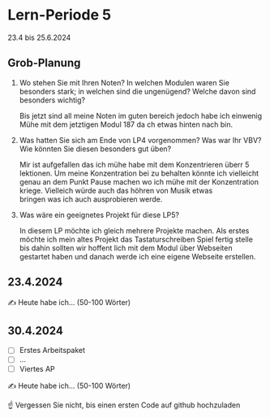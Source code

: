 # Lern-Periode 5

23.4 bis 25.6.2024

## Grob-Planung

1. Wo stehen Sie mit Ihren Noten? In welchen Modulen waren Sie besonders stark; in welchen sind die ungenügend? Welche davon sind besonders wichtig?

   Bis jetzt sind all meine Noten im guten bereich jedoch habe ich einwenig Mühe mit dem jetztigen Modul 187 da ch etwas hinten nach bin.
   
3. Was hatten Sie sich am Ende von LP4 vorgenommen? Was war Ihr VBV? Wie könnten Sie diesen besonders gut üben?
   
   Mir ist aufgefallen das ich mühe habe mit dem Konzentrieren überr 5  lektionen. Um meine Konzentration bei zu behalten könnte ich vielleicht genau an dem Punkt Pause machen wo ich mühe mit der Konzentration kriege. Vielleich würde auch das höhren von Musik etwas     
   bringen was ich auch ausprobieren werde.
   
6. Was wäre ein geeignetes Projekt für diese LP5?
   
   In diesem LP möchte ich gleich mehrere Projekte machen. Als erstes möchte ich mein altes Projekt das Tastaturschreiben Spiel fertig stelle bis dahin sollten wir hoffent lich mit dem Modul über Webseiten gestartet haben und danach werde ich eine eigene Webseite 
   erstellen.

## 23.4.2024

✍️ Heute habe ich... (50-100 Wörter)

## 30.4.2024

- [ ] Erstes Arbeitspaket
- [ ] ...
- [ ] Viertes AP

✍️ Heute habe ich... (50-100 Wörter)

☝️ Vergessen Sie nicht, bis einen ersten Code auf github hochzuladen
